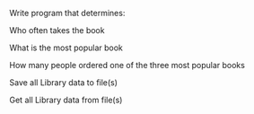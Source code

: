

Write program that determines:

Who often takes the book

What is the most popular book

How many people ordered one of the three most popular books

Save all Library data to file(s)

Get all Library data from file(s)

